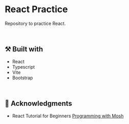 # React Practice

Repository to practice React.

<br>

## :hammer_and_pick: Built with

* React
* Typescript
* Vite
* Bootstrap

<br>

## :clap: Acknowledgments
* React Tutorial for Beginners [Programming with Mosh](https://codewithmosh.com/)
